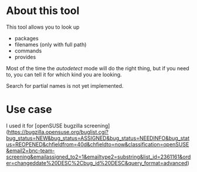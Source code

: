 # About this tool

This tool allows you to look up

* packages
* filenames (only with full path)
* commands
* provides

Most of the time the *autodetect* mode will do the right thing,
but if you need to, you can tell it for which kind you are looking.

Search for partial names is not yet implemented.

# Use case

I used it for [openSUSE bugzilla screening]
(https://bugzilla.opensuse.org/buglist.cgi?bug_status=NEW&bug_status=ASSIGNED&bug_status=NEEDINFO&bug_status=REOPENED&chfieldfrom=40d&chfieldto=now&classification=openSUSE&email2=bnc-team-screening&emailassigned_to2=1&emailtype2=substring&list_id=2361161&order=changeddate%20DESC%2Cbug_id%20DESC&query_format=advanced)

